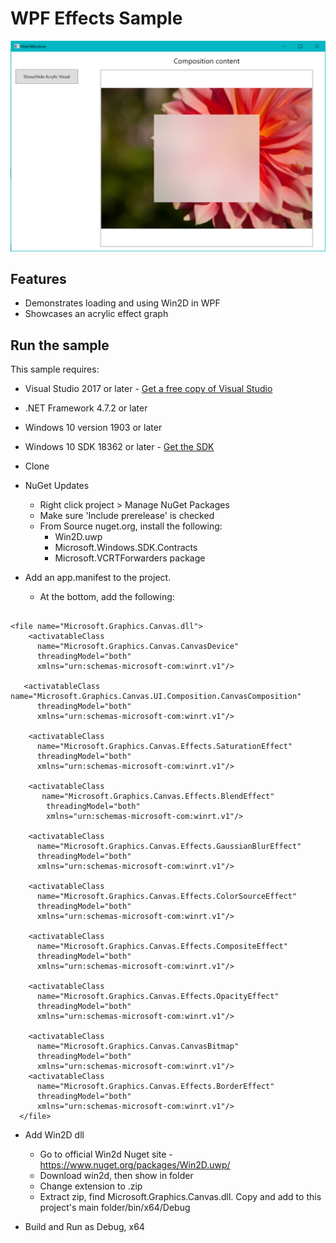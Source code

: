 # WPF Effects Sample


![Acrylic Effect in WPF](acrylic-effect.png)


## Features

- Demonstrates loading and using Win2D in WPF
- Showcases an acrylic effect graph

## Run the sample

This sample requires: 

- Visual Studio 2017 or later - [Get a free copy of Visual Studio](http://go.microsoft.com/fwlink/?LinkID=280676) 
- .NET Framework 4.7.2 or later 
- Windows 10 version 1903 or later 
- Windows 10 SDK 18362 or later - [Get the SDK](https://developer.microsoft.com/windows/downloads/windows-10-sdk) 

- Clone
- NuGet Updates
   - Right click project > Manage NuGet Packages
   - Make sure 'Include prerelease' is checked
   - From Source nuget.org, install the following:
       - Win2D.uwp
       - Microsoft.Windows.SDK.Contracts
       - Microsoft.VCRTForwarders package

- Add an app.manifest to the project. 
   - At the bottom, add the following: 

```

<file name="Microsoft.Graphics.Canvas.dll">
    <activatableClass
      name="Microsoft.Graphics.Canvas.CanvasDevice"
      threadingModel="both"
      xmlns="urn:schemas-microsoft-com:winrt.v1"/>

   <activatableClass      name="Microsoft.Graphics.Canvas.UI.Composition.CanvasComposition"
      threadingModel="both"
      xmlns="urn:schemas-microsoft-com:winrt.v1"/>

    <activatableClass
      name="Microsoft.Graphics.Canvas.Effects.SaturationEffect"
      threadingModel="both"
      xmlns="urn:schemas-microsoft-com:winrt.v1"/>

    <activatableClass
       name="Microsoft.Graphics.Canvas.Effects.BlendEffect"
        threadingModel="both"
        xmlns="urn:schemas-microsoft-com:winrt.v1"/>

    <activatableClass
      name="Microsoft.Graphics.Canvas.Effects.GaussianBlurEffect"
      threadingModel="both"
      xmlns="urn:schemas-microsoft-com:winrt.v1"/>

    <activatableClass
      name="Microsoft.Graphics.Canvas.Effects.ColorSourceEffect"
      threadingModel="both"
      xmlns="urn:schemas-microsoft-com:winrt.v1"/>

    <activatableClass
      name="Microsoft.Graphics.Canvas.Effects.CompositeEffect"
      threadingModel="both"
      xmlns="urn:schemas-microsoft-com:winrt.v1"/>

    <activatableClass
      name="Microsoft.Graphics.Canvas.Effects.OpacityEffect"
      threadingModel="both"
      xmlns="urn:schemas-microsoft-com:winrt.v1"/>

    <activatableClass
      name="Microsoft.Graphics.Canvas.CanvasBitmap"
      threadingModel="both"
      xmlns="urn:schemas-microsoft-com:winrt.v1"/>
    <activatableClass 
      name="Microsoft.Graphics.Canvas.Effects.BorderEffect" 
      threadingModel="both" 
      xmlns="urn:schemas-microsoft-com:winrt.v1"/>
  </file>

```


- Add Win2D dll
   - Go to official Win2d Nuget site - https://www.nuget.org/packages/Win2D.uwp/
   - Download win2d, then show in folder
   - Change extension to .zip
   - Extract zip, find Microsoft.Graphics.Canvas.dll. Copy and add to this project's main folder/bin/x64/Debug

- Build and Run as Debug, x64
